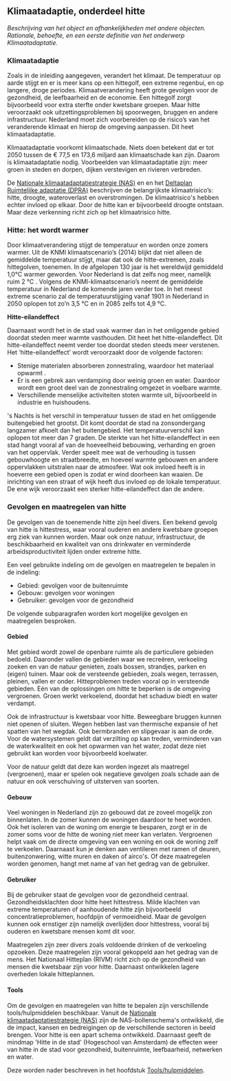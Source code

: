 ## Klimaatadaptie, onderdeel hitte

_Beschrijving van het object en afhankelijkheden met andere objecten. Rationale, behoefte, en een eerste definitie van het onderwerp Klimaatadaptatie._


### Klimaatadaptie
Zoals in de inleiding aangegeven, verandert het klimaat. De temperatuur op aarde stijgt en er is meer kans op een hittegolf, een extreme regenbui, en op langere, droge periodes. Klimaatverandering heeft grote gevolgen voor de gezondheid, de leefbaarheid en de economie. Een hittegolf zorgt bijvoorbeeld voor extra sterfte onder kwetsbare groepen. Maar hitte veroorzaakt ook uitzettingsproblemen bij spoorwegen, bruggen en andere infrastructuur. Nederland moet zich voorbereiden op de risico’s van het veranderende klimaat en hierop de omgeving aanpassen. Dit heet klimaatadaptatie. 

Klimaatadaptatie voorkomt klimaatschade. Niets doen betekent dat er tot 2050 tussen de € 77,5 en 173,6 miljard aan klimaatschade kan zijn. Daarom is klimaatadaptatie nodig. Voorbeelden van klimaatadaptatie zijn: meer groen in steden en dorpen, dijken verstevigen en rivieren verbreden. 

De [Nationale klimaatadaptatiestrategie (NAS)](#nationale-klimaatadaptatiestrategie-nas) en en het [Deltaplan Ruimtelijke adaptatie (DPRA)](#deltaplan-ruimtelijke-adaptatie-dpra) beschrijven de belangrijkste klimaatrisico’s: hitte, droogte, wateroverlast en overstromingen. De klimaatrisico's hebben echter invloed op elkaar. Door de hitte kan er bijvoorbeeld droogte ontstaan. Maar deze verkenning richt zich op het klimaatrisico hitte.

### Hitte: het wordt warmer
Door klimaatverandering stijgt de temperatuur en worden onze zomers warmer. Uit de KNMI klimaatscenario’s (2014) blijkt dat niet alleen de gemiddelde temperatuur stijgt, maar dat ook de hitte-extremen, zoals hittegolven, toenemen. In de afgelopen 130 jaar is het wereldwijd gemiddeld 1,0°C warmer geworden. Voor Nederland is dat zelfs nog meer, namelijk ruim 2 °C . Volgens de KNMI-klimaatscenario’s neemt de gemiddelde temperatuur in Nederland de komende jaren verder toe. In het meest extreme scenario zal de temperatuurstijging vanaf 1901 in Nederland in 2050 oplopen tot zo’n 3,5 °C en in 2085 zelfs tot 4,9 °C. 


**Hitte-eilandeffect**

Daarnaast wordt het in de stad vaak warmer dan in het omliggende gebied doordat steden meer warmte vasthouden. Dit heet het hitte-eilandeffect. Dit hitte-eilandeffect neemt verder toe doordat steden steeds meer verstenen. Het ‘hitte-eilandeffect’ wordt veroorzaakt door de volgende factoren:
- Stenige materialen absorberen zonnestraling, waardoor het materiaal opwarmt .
- Er is een gebrek aan verdamping door weinig groen en water. Daardoor wordt een groot deel van de zonnestraling omgezet in voelbare warmte.
- Verschillende menselijke activiteiten stoten warmte uit, bijvoorbeeld in industrie en huishoudens.

's Nachts is het verschil in temperatuur tussen de stad en het omliggende buitengebied het grootst. Dit komt doordat de stad na zonsondergang langzamer afkoelt dan het buitengebied. Het temperatuurverschil kan oplopen tot meer dan 7 graden. De sterkte van het hitte-eilandeffect in een stad hangt vooral af van de hoeveelheid bebouwing, verharding en groen van het oppervlak. Verder speelt mee wat de verhouding is tussen gebouwhoogte en straatbreedte, en hoeveel warmte gebouwen en andere oppervlakken uitstralen naar de atmosfeer. Wat ook invloed heeft is in hoeverre een gebied open is zodat er wind doorheen kan waaien. De inrichting van een straat of wijk heeft dus invloed op de lokale temperatuur. De ene wijk veroorzaakt een sterker hitte-eilandeffect dan de andere.


### Gevolgen en maatregelen van hitte
De gevolgen van de toenemende hitte zijn heel divers. Een bekend gevolg van hitte is hittestress, waar vooral ouderen en andere kwetsbare groepen erg ziek van kunnen worden. Maar ook onze natuur, infrastructuur, de beschikbaarheid en kwaliteit van ons drinkwater en verminderde arbeidsproductiviteit lijden onder extreme hitte.

Een veel gebruikte indeling om de gevolgen en maatregelen te bepalen in de indeling:

- Gebied: gevolgen voor de buitenruimte
- Gebouw: gevolgen voor woningen
- Gebruiker: gevolgen voor de gezondheid

De volgende subparagrafen worden kort mogelijke gevolgen en maatregelen besproken. 

#### Gebied
Met gebied wordt zowel de openbare ruimte als de particuliere gebieden bedoeld. Daaronder vallen de gebieden waar we recreëren, verkoeling zoeken en van de natuur genieten, zoals bossen, strandjes, parken en (eigen) tuinen. Maar ook de versteende gebieden, zoals wegen, terrassen, pleinen, vallen er onder. Hitteproblemen treden vooral op in versteende gebieden. Eén van de oplossingen om hitte te beperken is de omgeving vergroenen. Groen werkt verkoelend, doordat het schaduw biedt en water verdampt. 

Ook de infrastructuur is kwetsbaar voor hitte. Beweegbare bruggen kunnen niet openen of sluiten. Wegen hebben last van thermische expansie of het spatten van het wegdak. Ook bermbranden en slipgevaar is aan de orde. Voor de watersystemen geldt dat verzilting op kan treden, verminderen van de waterkwaliteit en ook het opwarmen van het water, zodat deze niet gebruikt kan worden voor bijvoorbeeld koelwater.

Voor de natuur geldt dat deze kan worden ingezet als maatregel (vergroenen), maar er spelen ook negatieve gevolgen zoals schade aan de natuur en ook verschuiving of
uitsterven van soorten.

#### Gebouw
Veel woningen in Nederland zijn zo gebouwd dat ze zoveel mogelijk zon binnenlaten. In de zomer kunnen de woningen daardoor te heet worden. Ook het isoleren van de woning om energie te besparen, zorgt er in de zomer soms voor de hitte de woning niet meer kan verlaten. Vergroenen helpt vaak om de directe omgeving van een woning en ook de woning zelf te verkoelen. Daarnaast kun je denken aan ventileren met ramen of deuren, buitenzonwering, witte muren en daken of airco's. Of deze maatregelen worden genomen, hangt met name af van het gedrag van de gebruiker.

#### Gebruiker
Bij de gebruiker staat de gevolgen voor de gezondheid centraal. Gezondheidsklachten door hitte heet hittestress. Milde klachten van extreme temperaturen of aanhoudende hitte zijn bijvoorbeeld concentratieproblemen, hoofdpijn of vermoeidheid. Maar de gevolgen kunnen ook ernstiger zijn namelijk overlijden door hittestress, vooral bij ouderen en kwetsbare mensen komt dit voor. 

Maatregelen zijn zeer divers zoals voldoende drinken of de verkoeling opzoeken. Deze maatregelen zijn vooral gekoppeld aan het gedrag van de mens. Het Nationaal Hitteplan (RIVM) richt zich op de gezondheid van mensen die kwetsbaar zijn voor hitte. Daarnaast ontwikkelen lagere overheden lokale hitteplannen. 

#### Tools
Om de gevolgen en maatregelen van hitte te bepalen zijn verschillende tools/hulpmiddelen beschikbaar. Vanuit de [Nationale klimaatadaptatiestrategie (NAS)](#nationale-klimaatadaptatiestrategie-nas) zijn de NAS-bollenschema's ontwikkeld, die de impact, kansen en bedreigingen op de verschillende sectoren in beeld brengen. Voor hitte is een apart schema ontwikkeld. Daarnaast geeft de mindmap 'Hitte in de stad' (Hogeschool van Amsterdam) de effecten weer van hitte in de stad voor gezondheid, buitenruimte, leefbaarheid, netwerken en water.

Deze worden nader beschreven in het hoofdstuk [Tools/hulpmiddelen](#tools).





